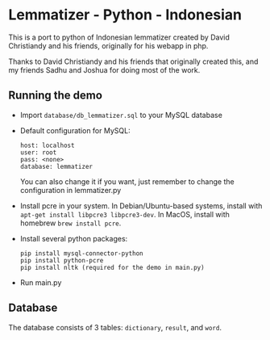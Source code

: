 Lemmatizer - Python - Indonesian
==========

This is a port to python of Indonesian lemmatizer created by David Christiandy and his friends, originally for his webapp in php.



Thanks to David Christiandy and his friends that originally created this, and my friends Sadhu and Joshua for doing most of the work.



Running the demo
------------

* Import `database/db_lemmatizer.sql` to your MySQL database

* Default configuration for MySQL:

  ```
  host: localhost
  user: root
  pass: <none>
  database: lemmatizer
  ```
  You can also change it if you want, just remember to change the configuration in lemmatizer.py

* Install pcre in your system. In Debian/Ubuntu-based systems, install with ```apt-get install libpcre3 libpcre3-dev```. In MacOS, install with homebrew ```brew install pcre```.

* Install several python packages:
  ```
  pip install mysql-connector-python
  pip install python-pcre
  pip install nltk (required for the demo in main.py)
  ```
  
* Run main.py



Database
--------

The database consists of 3 tables: `dictionary`, `result`, and `word`.